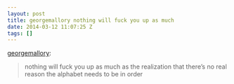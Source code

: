 ```yaml
---
layout: post
title: georgemallory nothing will fuck you up as much
date: 2014-03-12 11:07:25 Z
tags: []
---
```

[georgemallory](http://georgemallory.tumblr.com/post/79291878813/nothing-will-fuck-you-up-as-much-as-the):

> nothing will fuck you up as much as the realization that there’s no real reason the alphabet needs to be in order
